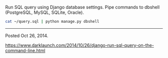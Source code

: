 Run SQL query using Django database settings. Pipe commands to dbshell (PostgreSQL, MySQL, SQLite, Oracle).

```bash
cat ~/query.sql | python manage.py dbshell
```

---

Posted Oct 26, 2014.

https://www.darklaunch.com/2014/10/26/django-run-sql-query-on-the-command-line.html